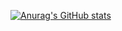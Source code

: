 [![Anurag's GitHub stats](https://github-readme-stats.vercel.app/api?username=Rafael-Araujo-dev)](https://github.com/Rafael-Araujo-dev/github-readme-stats)
